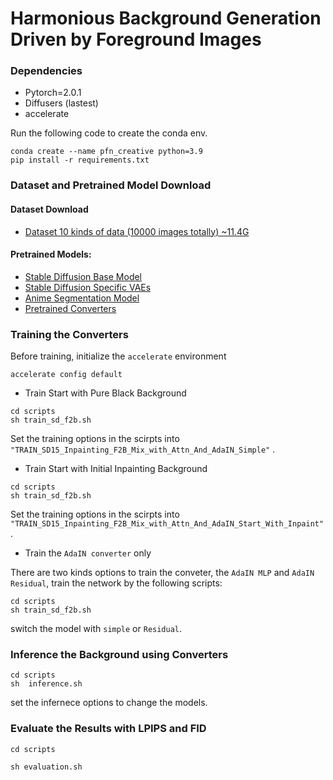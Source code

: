 # Harmonious Background Generation Driven by Foreground Images

### Dependencies
- Pytorch=2.0.1
- Diffusers (lastest)
- accelerate

Run the following code to create the conda env.
```
conda create --name pfn_creative python=3.9
pip install -r requirements.txt
```

### Dataset and Pretrained Model Download

#### Dataset Download
- [Dataset 10 kinds of data (10000 images totally) ~11.4G](https://drive.google.com/file/d/1X3JuGEmbBLQ1DSow3I0BjvlMLsGMSRqc/view?usp=drive_link)


#### Pretrained Models: 
- [Stable Diffusion Base Model](https://drive.google.com/drive/folders/18VwbbSgXstljCZjSPtxRQk_d_u1Rap8B?usp=drive_link)
- [Stable Diffusion Specific VAEs](https://drive.google.com/drive/folders/1GQAPNkIPwRQfHmbFZSqUxZE-xmUeZ1rD?usp=sharing)
- [Anime Segmentation Model](https://huggingface.co/skytnt/anime-seg) 
- [Pretrained Converters](https://drive.google.com/drive/folders/1TYNrCkQCWuR2wZunYG9kfw7XwSnhwSLL?usp=sharing)


### Training the Converters

Before training, initialize the `accelerate` environment
```
accelerate config default
```

- Train Start with Pure Black Background

```
cd scripts
sh train_sd_f2b.sh
```
Set the training options  in the scirpts into `"TRAIN_SD15_Inpainting_F2B_Mix_with_Attn_And_AdaIN_Simple"` . 

- Train Start with Initial Inpainting Background
```
cd scripts
sh train_sd_f2b.sh
```
Set the training options  in the scirpts into `"TRAIN_SD15_Inpainting_F2B_Mix_with_Attn_And_AdaIN_Start_With_Inpaint"` . 

- Train the `AdaIN converter` only   

There are two kinds options to train the conveter, the `AdaIN MLP` and `AdaIN Residual`, train the network by the following scripts: 

```
cd scripts
sh train_sd_f2b.sh
```

switch the model with `simple` or `Residual`.


### Inference the Background using Converters

```
cd scripts
sh  inference.sh
```

set the infernece options to change the models.


### Evaluate the Results with LPIPS and FID
```
cd scripts

sh evaluation.sh
```
